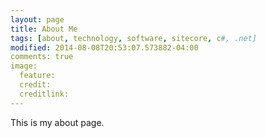 ```yaml
---
layout: page
title: About Me
tags: [about, technology, software, sitecore, c#, .net]
modified: 2014-08-08T20:53:07.573882-04:00
comments: true
image:
  feature: 
  credit: 
  creditlink:
---
```


This is my about page.